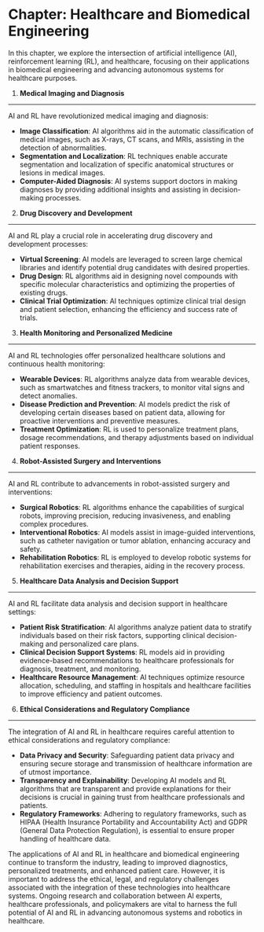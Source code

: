 Chapter: Healthcare and Biomedical Engineering
==============================================

In this chapter, we explore the intersection of artificial intelligence (AI), reinforcement learning (RL), and healthcare, focusing on their applications in biomedical engineering and advancing autonomous systems for healthcare purposes.

1. **Medical Imaging and Diagnosis**
------------------------------------

AI and RL have revolutionized medical imaging and diagnosis:

* **Image Classification**: AI algorithms aid in the automatic classification of medical images, such as X-rays, CT scans, and MRIs, assisting in the detection of abnormalities.
* **Segmentation and Localization**: RL techniques enable accurate segmentation and localization of specific anatomical structures or lesions in medical images.
* **Computer-Aided Diagnosis**: AI systems support doctors in making diagnoses by providing additional insights and assisting in decision-making processes.

2. **Drug Discovery and Development**
-------------------------------------

AI and RL play a crucial role in accelerating drug discovery and development processes:

* **Virtual Screening**: AI models are leveraged to screen large chemical libraries and identify potential drug candidates with desired properties.
* **Drug Design**: RL algorithms aid in designing novel compounds with specific molecular characteristics and optimizing the properties of existing drugs.
* **Clinical Trial Optimization**: AI techniques optimize clinical trial design and patient selection, enhancing the efficiency and success rate of trials.

3. **Health Monitoring and Personalized Medicine**
--------------------------------------------------

AI and RL technologies offer personalized healthcare solutions and continuous health monitoring:

* **Wearable Devices**: RL algorithms analyze data from wearable devices, such as smartwatches and fitness trackers, to monitor vital signs and detect anomalies.
* **Disease Prediction and Prevention**: AI models predict the risk of developing certain diseases based on patient data, allowing for proactive interventions and preventive measures.
* **Treatment Optimization**: RL is used to personalize treatment plans, dosage recommendations, and therapy adjustments based on individual patient responses.

4. **Robot-Assisted Surgery and Interventions**
-----------------------------------------------

AI and RL contribute to advancements in robot-assisted surgery and interventions:

* **Surgical Robotics**: RL algorithms enhance the capabilities of surgical robots, improving precision, reducing invasiveness, and enabling complex procedures.
* **Interventional Robotics**: AI models assist in image-guided interventions, such as catheter navigation or tumor ablation, enhancing accuracy and safety.
* **Rehabilitation Robotics**: RL is employed to develop robotic systems for rehabilitation exercises and therapies, aiding in the recovery process.

5. **Healthcare Data Analysis and Decision Support**
----------------------------------------------------

AI and RL facilitate data analysis and decision support in healthcare settings:

* **Patient Risk Stratification**: AI algorithms analyze patient data to stratify individuals based on their risk factors, supporting clinical decision-making and personalized care plans.
* **Clinical Decision Support Systems**: RL models aid in providing evidence-based recommendations to healthcare professionals for diagnosis, treatment, and monitoring.
* **Healthcare Resource Management**: AI techniques optimize resource allocation, scheduling, and staffing in hospitals and healthcare facilities to improve efficiency and patient outcomes.

6. **Ethical Considerations and Regulatory Compliance**
-------------------------------------------------------

The integration of AI and RL in healthcare requires careful attention to ethical considerations and regulatory compliance:

* **Data Privacy and Security**: Safeguarding patient data privacy and ensuring secure storage and transmission of healthcare information are of utmost importance.
* **Transparency and Explainability**: Developing AI models and RL algorithms that are transparent and provide explanations for their decisions is crucial in gaining trust from healthcare professionals and patients.
* **Regulatory Frameworks**: Adhering to regulatory frameworks, such as HIPAA (Health Insurance Portability and Accountability Act) and GDPR (General Data Protection Regulation), is essential to ensure proper handling of healthcare data.

The applications of AI and RL in healthcare and biomedical engineering continue to transform the industry, leading to improved diagnostics, personalized treatments, and enhanced patient care. However, it is important to address the ethical, legal, and regulatory challenges associated with the integration of these technologies into healthcare systems. Ongoing research and collaboration between AI experts, healthcare professionals, and policymakers are vital to harness the full potential of AI and RL in advancing autonomous systems and robotics in healthcare.

